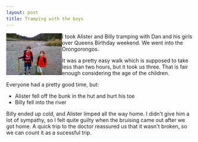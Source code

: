 ```yaml
---
layout: post
title: Tramping with the boys
---
```

<div style="float:left">
<img src="/images/content/20130601-river1.jpg" alt="Boys by the river" class="img-rounded"/>
</div>

I took Alister and Billy tramping with Dan and his girls over Queens Birthday
weekend.  We went into the Orongorongos.

It was a pretty easy walk which is supposed to take less than two hours, but
it took us three.  That is fair enough considering the age of the children.

Everyone had a pretty good time, but:
* Alister fell off the bunk in the hut and hurt his toe
* Billy fell into the river 

Billy ended up cold, and Alister limped all the way home.  I didn't give him a
lot of sympathy, so I felt quite guilty when the bruising came out after we 
got home.  A quick trip to the doctor reassured us that it wasn't broken, so
we can count it as a sucessful trip.
